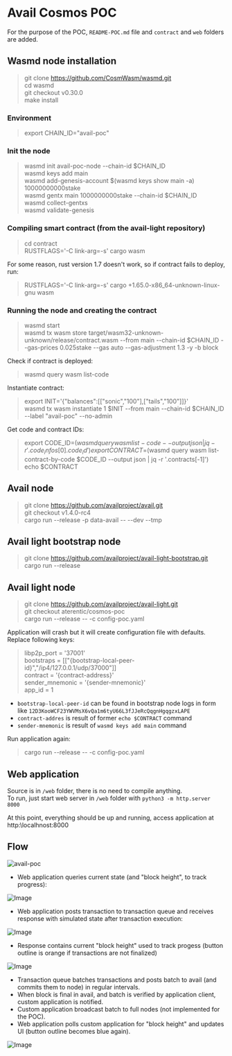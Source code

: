 # Avail Cosmos POC

For the purpose of the POC, `README-POC.md` file and `contract` and `web` folders are added.

## Wasmd node installation

> git clone https://github.com/CosmWasm/wasmd.git  
> cd wasmd  
> git checkout v0.30.0  
> make install

### Environment

> export CHAIN_ID="avail-poc"

### Init the node

> wasmd init avail-poc-node --chain-id $CHAIN_ID  
> wasmd keys add main  
> wasmd add-genesis-account $(wasmd keys show main -a) 10000000000stake  
> wasmd gentx main 1000000000stake --chain-id $CHAIN_ID  
> wasmd collect-gentxs  
> wasmd validate-genesis

### Compiling smart contract (from the avail-light repository)

> cd contract  
> RUSTFLAGS='-C link-arg=-s' cargo wasm

For some reason, rust version 1.7 doesn't work, so if contract fails to deploy, run:
> RUSTFLAGS='-C link-arg=-s' cargo +1.65.0-x86_64-unknown-linux-gnu wasm

### Running the node and creating the contract

> wasmd start  
> wasmd tx wasm store target/wasm32-unknown-unknown/release/contract.wasm --from main --chain-id $CHAIN_ID --gas-prices 0.025stake --gas auto --gas-adjustment 1.3 -y -b block

Check if contract is deployed:

> wasmd query wasm list-code

Instantiate contract:

> export INIT='{"balances":[["sonic","100"],["tails","100"]]}'  
> wasmd tx wasm instantiate 1 $INIT --from main --chain-id $CHAIN_ID --label "avail-poc" --no-admin

Get code and contract IDs:

> export CODE_ID=$(wasmd query wasm list-code --output json | jq -r '.code_infos[0].code_id')  
> export CONTRACT=$(wasmd query wasm list-contract-by-code $CODE_ID --output json | jq -r '.contracts[-1]')  
> echo $CONTRACT

## Avail node 

> git clone https://github.com/availproject/avail.git  
> git checkout v1.4.0-rc4  
> cargo run --release -p data-avail -- --dev --tmp

## Avail light bootstrap node

> git clone https://github.com/availproject/avail-light-bootstrap.git  
> cargo run --release

## Avail light node

> git clone https://github.com/availproject/avail-light.git  
> git checkout aterentic/cosmos-poc  
> cargo run --release -- -c config-poc.yaml

Application will crash but it will create configuration file with defaults. Replace following keys:

> libp2p_port = '37001'  
> bootstraps = [["{bootstrap-local-peer-id}","/ip4/127.0.0.1/udp/37000"]]  
> contract = '{contract-address}'  
> sender_mnemonic = '{sender-mnemonic}'  
> app_id = 1

- `bootstrap-local-peer-id` can be found in bootstrap node logs in form like `12D3KooWCF23YWVMsX6vQa1m6tyU66L3fJJeRcQqgnHgqgzxLAPE`
- `contract-addres` is result of former `echo $CONTRACT` command
- `sender-mnemonic` is result of `wasmd keys add main` command

Run application again:

> cargo run --release -- -c config-poc.yaml

## Web application

Source is in `/web` folder, there is no need to compile anything.  
To run, just start web server in `/web` folder with `python3 -m http.server 8000`

At this point, everything should be up and running, access application at http:\\localhnost:8000

## Flow

![avail-poc](https://user-images.githubusercontent.com/97872690/234561034-08250766-78e2-46b3-9dae-898a9a04181d.png)

- Web application queries current state (and "block height", to track progress):


![Image](https://user-images.githubusercontent.com/97872690/234544221-0db92bcc-6066-4a08-962f-52cb0a3471ff.png)


- Web application posts transaction to transaction queue and receives response with simulated state after transaction execution:



![Image](https://user-images.githubusercontent.com/97872690/234544267-cf20ec73-c8f8-4c62-b620-58c367ee3a14.png)


- Response contains current "block height" used to track progess (button outline is orange if transactions are not finalized)


![Image](https://user-images.githubusercontent.com/97872690/234544313-de9cfa28-665b-4453-8312-095398e09b7e.png)


- Transaction queue batches transactions and posts batch to avail (and commits them to node) in regular intervals.
- When block is final in avail, and batch is verified by application client, custom application is notified.
- Custom application broadcast batch to full nodes (not implemented for the POC).
- Web application polls custom application for "block height" and updates UI (button outline becomes blue again).


![Image](https://user-images.githubusercontent.com/97872690/234544372-8b7f78dc-1ac3-468c-a5ab-f017d4998616.png)
